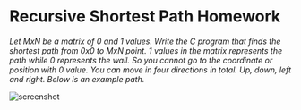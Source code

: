 # Recursive Shortest Path Homework

*Let MxN be a matrix of 0 and 1 values. Write the C program that finds the shortest path from 0x0 to MxN point. 1 values in the matrix represents the path while 0 represents the wall. So you cannot go to the coordinate or position with 0 value. You can move in four directions in total. Up, down, left and right. Below is an example path.*

![screenshot](https://user-images.githubusercontent.com/87023953/224488002-4460aa73-4783-4f81-9ea0-44f6dedb3a81.png)